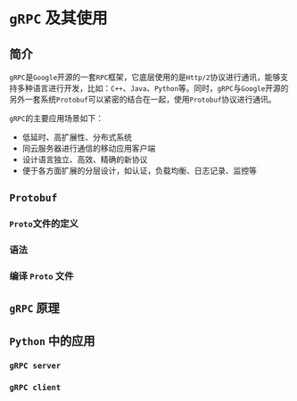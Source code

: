 # `gRPC` 及其使用

## 简介

`gRPC`是`Google`开源的一套`RPC`框架，它底层使用的是`Http/2`协议进行通讯，能够支持多种语言进行开发，比如：`C++`、`Java`、`Python`等。同时，`gRPC`与`Google`开源的另外一套系统`Protobuf`可以紧密的结合在一起，使用`Protobuf`协议进行通讯。

`gRPC`的主要应用场景如下：

- 低延时、高扩展性、分布式系统
- 同云服务器进行通信的移动应用客户端
- 设计语言独立、高效、精确的新协议
- 便于各方面扩展的分层设计，如认证，负载均衡、日志记录、监控等

## `Protobuf`

### `Proto`文件的定义

### 语法

### 编译 `Proto` 文件

## `gRPC` 原理

## `Python` 中的应用

### `gRPC server`

### `gRPC client`
